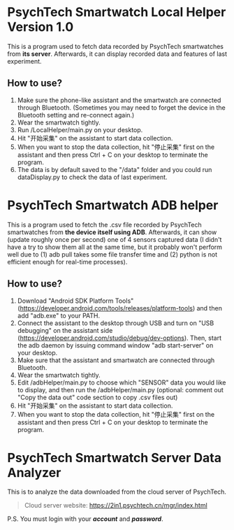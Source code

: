 # PsychTech Smartwatch Local Helper Version 1.0
This is a program used to fetch data recorded by PsychTech smartwatches from **its server**. Afterwards, it can display recorded data and features of last experiment.  
## How to use?
1. Make sure the phone-like assistant and the smartwatch are connected through Bluetooth. (Sometimes you may need to forget the device in the Bluetooth setting and re-connect again.)
2. Wear the smartwatch tightly.
3. Run /LocalHelper/main.py on your desktop.
4. Hit "开始采集" on the assistant to start data collection.
5. When you want to stop the data collection, hit "停止采集" first on the assistant and then press Ctrl + C on your desktop to terminate the program.
6. The data is by default saved to the "/data" folder and you could run dataDisplay.py to check the data of last experiment.

# PsychTech Smartwatch ADB helper
This is a program used to fetch the .csv file recorded by PsychTech smartwatches from **the device itself using ADB**. Afterwards, it can show (update roughly once per second) one of 4 sensors captured data (I didn't have a try to show them all at the same time, but it probably won't perform well due to (1) adb pull takes some file transfer time and (2) python is not efficient enough for real-time processes). 

## How to use?
1. Download "Android SDK Platform Tools" (https://developer.android.com/tools/releases/platform-tools) and then add "adb.exe" to your PATH.
2. Connect the assistant to the desktop through USB and turn on "USB debugging" on the assistant side (https://developer.android.com/studio/debug/dev-options). Then, start the adb daemon by issuing command window "adb start-server" on your desktop. 
3. Make sure that the assistant and smartwatch are connected through Bluetooth.
4. Wear the smartwatch tightly.
5. Edit /adbHelper/main.py to choose which "SENSOR" data you would like to display, and then run the /adbHelper/main.py (optional: comment out "Copy the data out" code section to copy .csv files out)
6. Hit "开始采集" on the assistant to start data collection.
7. When you want to stop the data collection, hit "停止采集" first on the assistant and then press Ctrl + C on your desktop to terminate the program.

# PsychTech Smartwatch Server Data Analyzer
This is to analyze the data downloaded from the cloud server of PsychTech.  

> Cloud server website: https://2in1.psychtech.cn/mgr/index.html

P.S. You must login with your ***account*** and ***password***.
